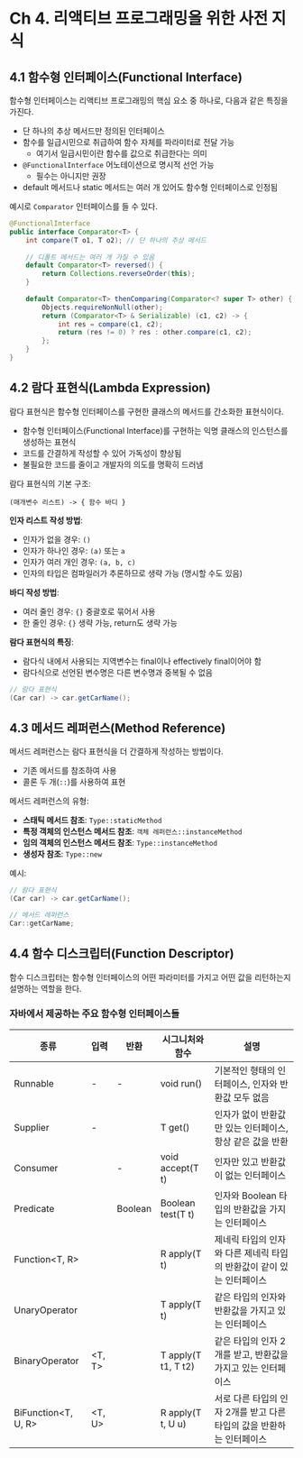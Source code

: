 # Ch 4. 리액티브 프로그래밍을 위한 사전 지식

## 4.1 함수형 인터페이스(Functional Interface)

함수형 인터페이스는 리액티브 프로그래밍의 핵심 요소 중 하나로, 다음과 같은 특징을 가진다.

- 단 하나의 추상 메서드만 정의된 인터페이스
- 함수를 일급시민으로 취급하여 함수 자체를 파라미터로 전달 가능
  - 여기서 일급시민이란 함수를 값으로 취급한다는 의미
- `@FunctionalInterface` 어노테이션으로 명시적 선언 가능
  - 필수는 아니지만 권장
- default 메서드나 static 메서드는 여러 개 있어도 함수형 인터페이스로 인정됨

예시로 `Comparator` 인터페이스를 들 수 있다.

```java
@FunctionalInterface
public interface Comparator<T> {
    int compare(T o1, T o2); // 단 하나의 추상 메서드
    
    // 디폴트 메서드는 여러 개 가질 수 있음
    default Comparator<T> reversed() {
        return Collections.reverseOrder(this);
    }
    
    default Comparator<T> thenComparing(Comparator<? super T> other) {
        Objects.requireNonNull(other);
        return (Comparator<T> & Serializable) (c1, c2) -> {
            int res = compare(c1, c2);
            return (res != 0) ? res : other.compare(c1, c2);
        };
    }
}
```

## 4.2 람다 표현식(Lambda Expression)

람다 표현식은 함수형 인터페이스를 구현한 클래스의 메서드를 간소화한 표현식이다.

- 함수형 인터페이스(Functional Interface)를 구현하는 익명 클래스의 인스턴스를 생성하는 표현식
- 코드를 간결하게 작성할 수 있어 가독성이 향상됨
- 불필요한 코드를 줄이고 개발자의 의도를 명확히 드러냄

람다 표현식의 기본 구조:
```
(매개변수 리스트) -> { 함수 바디 }
```

**인자 리스트 작성 방법**:
- 인자가 없을 경우: `()`
- 인자가 하나인 경우: `(a)` 또는 `a`
- 인자가 여러 개인 경우: `(a, b, c)`
- 인자의 타입은 컴파일러가 추론하므로 생략 가능 (명시할 수도 있음)

**바디 작성 방법**:
- 여러 줄인 경우: `{}` 중괄호로 묶어서 사용
- 한 줄인 경우: `{}` 생략 가능, return도 생략 가능

**람다 표현식의 특징**:
- 람다식 내에서 사용되는 지역변수는 final이나 effectively final이어야 함
- 람다식으로 선언된 변수명은 다른 변수명과 중복될 수 없음

```java
// 람다 표현식
(Car car) -> car.getCarName();
```

## 4.3 메서드 레퍼런스(Method Reference)

메서드 레퍼런스는 람다 표현식을 더 간결하게 작성하는 방법이다.

- 기존 메서드를 참조하여 사용
- 콜론 두 개(`::`)를 사용하여 표현

메서드 레퍼런스의 유형:
- **스태틱 메서드 참조**: `Type::staticMethod`
- **특정 객체의 인스턴스 메서드 참조**: `객체 레퍼런스::instanceMethod`
- **임의 객체의 인스턴스 메서드 참조**: `Type::instanceMethod`
- **생성자 참조**: `Type::new`

예시:
```java
// 람다 표현식
(Car car) -> car.getCarName();

// 메서드 레퍼런스
Car::getCarName;
```

## 4.4 함수 디스크립터(Function Descriptor)

함수 디스크립터는 함수형 인터페이스의 어떤 파라미터를 가지고 어떤 값을 리턴하는지 설명하는 역할을 한다.

### 자바에서 제공하는 주요 함수형 인터페이스들

| 종류 | 입력 | 반환 | 시그니처와 함수 | 설명 |
|------|------|------|----------------|------|
| Runnable | - | - | void run() | 기본적인 형태의 인터페이스, 인자와 반환값 모두 없음 |
| Supplier<T> | - | <T> | T get() | 인자가 없이 반환값만 있는 인터페이스, 항상 같은 값을 반환 |
| Consumer<T> | <T> | - | void accept(T t) | 인자만 있고 반환값이 없는 인터페이스 |
| Predicate<T> | <T> | Boolean | Boolean test(T t) | 인자와 Boolean 타입의 반환값을 가지는 인터페이스 |
| Function<T, R> | <T> | <R> | R apply(T t) | 제네릭 타입의 인자와 다른 제네릭 타입의 반환값이 같이 있는 인터페이스 |
| UnaryOperator<T> | <T> | <T> | T apply(T t) | 같은 타입의 인자와 반환값을 가지고 있는 인터페이스 |
| BinaryOperator<T> | <T, T> | <T> | T apply(T t1, T t2) | 같은 타입의 인자 2개를 받고, 반환값을 가지고 있는 인터페이스 |
| BiFunction<T, U, R> | <T, U> | <R> | R apply(T t, U u) | 서로 다른 타입의 인자 2개를 받고 다른 타입의 값을 반환하는 인터페이스 |